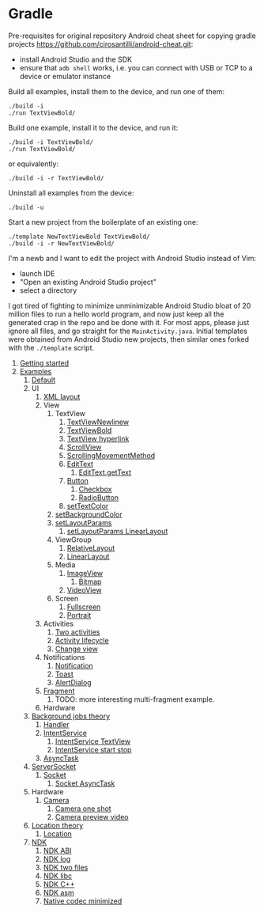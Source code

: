 # Gradle

Pre-requisites for original repository Android cheat sheet for copying gradle projects
https://github.com/cirosantilli/android-cheat.git:



- install Android Studio and the SDK
- ensure that `adb shell` works, i.e. you can connect with USB or TCP to a device or emulator instance

Build all examples, install them to the device, and run one of them:

    ./build -i
    ./run TextViewBold/

Build one example, install it to the device, and run it:

    ./build -i TextViewBold/
    ./run TextViewBold/

or equivalently:

    ./build -i -r TextViewBold/

Uninstall all examples from the device:

    ./build -u

Start a new project from the boilerplate of an existing one:

    ./template NewTextViewBold TextViewBold/
    ./build -i -r NewTextViewBold/

I'm a newb and I want to edit the project with Android Studio instead of Vim:

- launch IDE
- "Open an existing Android Studio project"
- select a directory

I got tired of fighting to minimize unminimizable Android Studio bloat of 20 million files to run a hello world program, and now just keep all the generated crap in the repo and be done with it. For most apps, please just ignore all files, and go straight for the `MainActivity.java`. Initial templates were obtained from Android Studio new projects, then similar ones forked with the `./template` script.

1.  [Getting started](getting-started.md)
1.  [Examples](examples.md)
    1.  [Default](default/)
    1.  UI
        1.  [XML layout](xml_layout/)
        1.  View
            1.  TextView
                1.  [TextViewNewlinew](TextViewNewlinew/)
                1.  [TextViewBold](TextViewBold/)
                1.  [TextView hyperlink](text_view_hyperlink/)
                1.  [ScrollView](scroll_view/)
                1.  [ScrollingMovementMethod](scrolling_movement_method/)
                1.  [EditText](edit_text/)
                    1.  [EditText.getText](edit_text_get_text/)
                1.  [Button](button/)
                    1.  [Checkbox](checkbox/)
                    1.  [RadioButton](radio_button/)
                1.  [setTextColor](set_text_color/)
            1.  [setBackgroundColor](set_background_color/)
            1.  [setLayoutParams](set_layout_params/)
                1.  [setLayoutParams LinearLayout](set_layout_params_linear_layout/)
            1.  ViewGroup
                1.  [RelativeLayout](relative_layout/)
                1.  [LinearLayout](linear_layout/)
            1.  Media
                1.  [ImageView](image_view/)
                    1.  [Bitmap](bitmap/)
                1.  [VideoView](video_view/)
            1.  Screen
                1.  [Fullscreen](fullscreen/)
                1.  [Portrait](portrait/)
        1.  Activities
            1.  [Two activities](two_activities/)
            1.  [Activity lifecycle](activity_lifecycle/)
            1.  [Change view](change_view/)
        1.  Notifications
            1.  [Notification](notification/)
            1.  [Toast](toast/)
            1.  [AlertDialog](alert_dialog/)
        1.  [Fragment](fragment/)
            1. TODO: more interesting multi-fragment example.
        1.  Hardware
    1.  [Background jobs theory](background-jobs.md)
        1.  [Handler](handler/)
        1.  [IntentService](intent_service/)
            1.  [IntentService TextView](intent_service_text_view/)
            1.  [IntentService start stop](intent_service_start_stop/)
        1.  [AsyncTask](async_task/)
    1.  [ServerSocket](server_socket/)
        1.  [Socket](socket/)
            1.  [Socket AsyncTask](socket_async_task/)
    1.  Hardware
        1.  [Camera](camera/)
            1.  [Camera one shot](camera_one_shot/)
            1.  [Camera preview video](camera_preview_video/)
    1.  [Location theory](location.md)
        1. [Location](location/)
    1.  [NDK](ndk/)
        1.  [NDK ABI](ndk_abi/)
        1.  [NDK log](ndk_log/)
        1.  [NDK two files](ndk_two_files/)
        1.  [NDK libc](ndk_libc/)
        1.  [NDK C++](ndk_cpp/)
        1.  [NDK asm](ndk_asm/)
        1.  [Native codec minimized](native_codec_minimized/)
